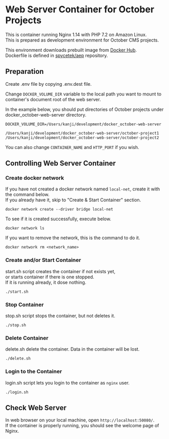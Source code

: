 # Web Server Container for October Projects
This is container running Nginx 1.14 with PHP 7.2 on Amazon Linux.  
This is prepared as development environment for October CMS projects.

This environment downloads prebuilt image from [Docker Hub](https://cloud.docker.com/u/spycetek/repository/docker/spycetek/aep).  
Dockerfile is defined in [spycetek/aep](https://bitbucket.org/spycetek/aep) repository.

## Preparation
Create .env file by copying .env.dest file.

Change `DOCKER_VOLUME_DIR` variable to the local path you want to mount to container's document root of the web server.

In the example below, you should put directories of October projects under docker_october-web-server directory.
```
DOCKER_VOLUME_DIR=/Users/kanji/development/docker_october-web-server
```

```
/Users/kanji/development/docker_october-web-server/october-project1
/Users/kanji/development/docker_october-web-server/october-project2
```

You can also change `CONTAINER_NAME` and `HTTP_PORT` if you wish.


## Controlling Web Server Container
### Create docker network
If you have not created a docker network named `local-net`, create it with the command below.  
If you already have it, skip to "Create & Start Container" section.

```
docker network create --driver bridge local-net
```

To see if it is created successfully, execute below.
```
docker network ls
```

If you want to remove the network, this is the command to do it.
```
docker network rm <network_name>
```

### Create and/or Start Container
start.sh script creates the container if not exists yet,  
or starts container if there is one stopped.  
If it is running already, it dose nothing.
```
./start.sh
```

### Stop Container
stop.sh script stops the container, but not deletes it.
```
./stop.sh
```

### Delete Container
delete.sh delete the container. Data in the container will be lost.
```
./delete.sh
```

### Login to the Container
login.sh script lets you login to the container as `nginx` user.
```
./login.sh
```


## Check Web Server
In web browser on your local machine, open `http://localhost:50080/`.  
If the container is properly running, you should see the welcome page of Nginx.
